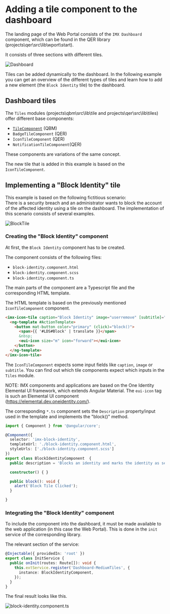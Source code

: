 # Adding a tile component to the dashboard

The landing page of the Web Portal consists of the `IMX Dashboard` component, which can be found in the QER library (projects\qer\src\lib\wport\start).

It consists of three sections with different tiles.

![Dashboard](../../assets/images/dashboard/1-dashboard.png)

Tiles can be added dynamically to the dashboard. In the following example you can get an overview of the different types of tiles and learn how to add a new element (the `Block Identity` tile) to the dashboard.


## Dashboard tiles

The `Tiles` modules (projects\qbm\src\lib\tile and projects\qer\src\lib\tiles) offer different base components:

- [`TileComponent`](../../components/TileComponent.html) (QBM)
- `BadgeTileComponent` (QER)
- `IconTileComponent` (QER)
- `NotificationTileComponent`(QER)

These components are variations of the same concept.

The new tile that is added in this example is based on the `IconTileComponent`.

## Implementing a "Block Identity" tile

This example is based on the following fictitious scenario:\
There is a security breach and an administrator wants to block the account of the affected identity using a tile on the dashboard. The implementation of this scenario consists of several examples.

![BlockTile](../../assets/images/dashboard/2-dashboard.png)


### Creating the "Block Identity" component

At first, the `Block Identity` component has to be created.

The component consists of the following files:
- `block-identity.component.html`
- `block-identity.component.scss`
- `block-identity.component.ts`

The main parts of the component are a Typescript file and the corresponding HTML template.

The HTML template is based on the previously mentioned `IconTileComponent` component.

``` html
<imx-icon-tile caption="Block Identity" image="userremove" [subtitle]="description">
  <ng-template #ActionTemplate>
    <button mat-button color="primary" (click)="block()">
      <span>{{ '#LDS#Block' | translate }}</span>
      &nbsp;
      <eui-icon size="m" icon="forward"></eui-icon>
    </button>
  </ng-template>
</imx-icon-tile>
```

The `IconTileComponent` expects some input fields like `caption`, `image` or `subtitle`. You can find out which tile components expect which inputs in the `Tiles` module.

NOTE: IMX components and applications are based on the One Identity Elemental UI framework, which extends Angular Material. The `eui-icon` tag is such an Elemental UI component (https://elemental.dev.oneidentity.com/).

The corresponding `*.ts` component sets the `Description` property/input used in the template and implements the "block()" method.

``` ts
import { Component } from '@angular/core';

@Component({
  selector: 'imx-block-identity',
  templateUrl: './block-identity.component.html',
  styleUrls: ['./block-identity.component.scss']
})
export class BlockIdentityComponent  {
  public description = 'Blocks an identity and marks the identity as security risk.';

  constructor() { }

  public block(): void {
    alert('Block Tile Clicked');
  }

}
```

### Integrating the "Block Identity" component

To include the component into the dashboard, it must be made available to the web application (in this case the Web Portal).
This is done in the `init` service of the corresponding library.

The relevant section of the service:

``` ts
@Injectable({ providedIn: 'root' })
export class InitService {
  public onInit(routes: Route[]): void {
    this.extService.register('Dashboard-MediumTiles', {
      instance: BlockIdentityComponent,
    });
  }
}
```

The final result looks like this.

![block-identity.component.ts](../../assets/images/dashboard/5-block-identity-button.png)
